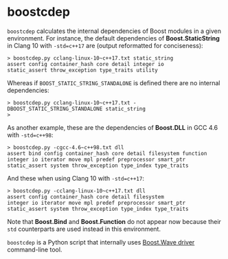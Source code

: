 # boostcdep

`boostcdep` calculates the internal dependencies of Boost modules in a given environment.
For instance, the default dependencies of **Boost.StaticString** in Clang 10 with `-std=c++17`
are (output reformatted for conciseness):
```
> boostcdep.py cclang-linux-10~c++17.txt static_string
assert config container_hash core detail integer io
static_assert throw_exception type_traits utility
```
Whereas if `BOOST_STATIC_STRING_STANDALONE` is defined there are no internal dependencies:
```
> boostcdep.py cclang-linux-10~c++17.txt -DBOOST_STATIC_STRING_STANDALONE static_string
>
```
As another example, these are the dependencies of **Boost.DLL** in GCC 4.6 with `-std=c++98`:
```
> boostcdep.py -cgcc-4.6~c++98.txt dll
assert bind config container_hash core detail filesystem function
integer io iterator move mpl predef preprocessor smart_ptr
static_assert system throw_exception type_index type_traits
```
And these when using Clang 10 with `-std=c++17`:
```
> boostcdep.py -cclang-linux-10~c++17.txt dll
assert config container_hash core detail filesystem
integer io iterator move mpl predef preprocessor smart_ptr
static_assert system throw_exception type_index type_traits
```
Note that **Boost.Bind** and **Boost.Function** do not appear now
because their `std` counterparts are used instead in this environment.

`boostcdep` is a Python script that internally uses
[Boost.Wave driver](https://www.boost.org/libs/wave/doc/wave_driver.html) command-line tool.
